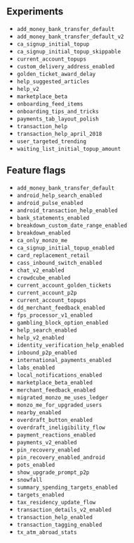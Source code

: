 ## Experiments

- `add_money_bank_transfer_default`
- `add_money_bank_transfer_default_v2`
- `ca_signup_initial_topup`
- `ca_signup_initial_topup_skippable`
- `current_account_topups`
- `custom_delivery_address_enabled`
- `golden_ticket_award_delay`
- `help_suggested_articles`
- `help_v2`
- `marketplace_beta`
- `onboarding_feed_items`
- `onboarding_tips_and_tricks`
- `payments_tab_layout_polish`
- `transaction_help`
- `transaction_help_april_2018`
- `user_targeted_trending`
- `waiting_list_initial_topup_amount`

## Feature flags

- `add_money_bank_transfer_default`
- `android_help_search_enabled`
- `android_pulse_enabled`
- `android_transaction_help_enabled`
- `bank_statements_enabled`
- `breakdown_custom_date_range_enabled`
- `breakdown_enabled`
- `ca_only_monzo_me`
- `ca_signup_initial_topup_enabled`
- `card_replacement_retail`
- `cass_inbound_switch_enabled`
- `chat_v2_enabled`
- `crowdcube_enabled`
- `current_account_golden_tickets`
- `current_account_p2p`
- `current_account_topups`
- `dd_merchant_feedback_enabled`
- `fps_processor_v1_enabled`
- `gambling_block_option_enabled`
- `help_search_enabled`
- `help_v2_enabled`
- `identity_verification_help_enabled`
- `inbound_p2p_enabled`
- `international_payments_enabled`
- `labs_enabled`
- `local_notifications_enabled`
- `marketplace_beta_enabled`
- `merchant_feedback_enabled`
- `migrated_monzo_me_uses_ledger`
- `monzo_me_for_upgraded_users`
- `nearby_enabled`
- `overdraft_button_enabled`
- `overdraft_ineligibility_flow`
- `payment_reactions_enabled`
- `payments_v2_enabled`
- `pin_recovery_enabled`
- `pin_recovery_enabled_android`
- `pots_enabled`
- `show_upgrade_prompt_p2p`
- `snowfall`
- `summary_spending_targets_enabled`
- `targets_enabled`
- `tax_residency_update_flow`
- `transaction_details_v2_enabled`
- `transaction_help_enabled`
- `transaction_tagging_enabled`
- `tx_atm_abroad_stats`
